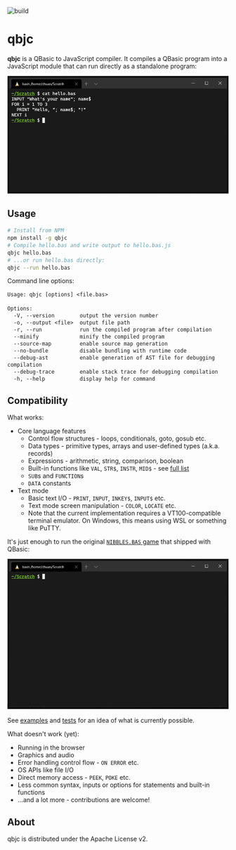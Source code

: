 ![build](https://github.com/jichu4n/qbjc/workflows/build/badge.svg)

# qbjc

**qbjc** is a QBasic to JavaScript compiler. It compiles a QBasic program into a JavaScript module
that can run directly as a standalone program:

![Compiling and running a simple program](./doc/hello.gif)

## Usage

```bash
# Install from NPM
npm install -g qbjc
# Compile hello.bas and write output to hello.bas.js
qbjc hello.bas
# ...or run hello.bas directly:
qbjc --run hello.bas
```

Command line options:

```
Usage: qbjc [options] <file.bas>

Options:
  -V, --version        output the version number
  -o, --output <file>  output file path
  -r, --run            run the compiled program after compilation
  --minify             minify the compiled program
  --source-map         enable source map generation
  --no-bundle          disable bundling with runtime code
  --debug-ast          enable generation of AST file for debugging compilation
  --debug-trace        enable stack trace for debugging compilation
  -h, --help           display help for command
```

## Compatibility

What works:

- Core language features
  - Control flow structures - loops, conditionals, goto, gosub etc.
  - Data types - primitive types, arrays and user-defined types (a.k.a. records)
  - Expressions - arithmetic, string, comparison, boolean
  - Built-in functions like `VAL`, `STR$`, `INSTR`, `MID$` - see [full list](./src/runtime/builtins.ts)
  - `SUB`s and `FUNCTION`s
  - `DATA` constants
- Text mode
  - Basic text I/O - `PRINT`, `INPUT`, `INKEY$`, `INPUT$` etc.
  - Text mode screen manipulation - `COLOR`, `LOCATE` etc.
  - Note that the current implementation requires a VT100-compatible terminal emulator. On Windows,
    this means using WSL or something like PuTTY.

It's just enough to run the original [`NIBBLES.BAS` game](./examples/nibbles.bas) that shipped with QBasic:

![Compiling and running NIBBLES.BAS](./doc/nibbles.gif)

See [examples](./examples) and [tests](./src/tests/testdata/compile-and-run) for an idea of what is
currently possible.

What doesn't work (yet):

- Running in the browser
- Graphics and audio
- Error handling control flow - `ON ERROR` etc.
- OS APIs like file I/O
- Direct memory access - `PEEK`, `POKE` etc.
- Less common syntax, inputs or options for statements and built-in functions
- ...and a lot more - contributions are welcome!

## About

qbjc is distributed under the Apache License v2.
